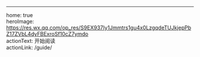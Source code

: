 ---
home: true  
heroImage: https://res.wx.qq.com/op_res/S9EX937Iy1Jmmtrs1gu4x0LzgqdeTUJkjepPbZ17ZVbL4dyFBExroSf10cZ7ymdo  
actionText: 开始阅读  
actionLink: /guide/  